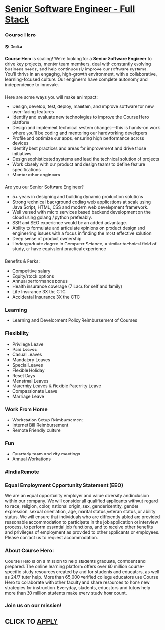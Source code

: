 # [Senior Software Engineer - Full Stack](https://www.remotewlb.com/apply/senior-software-engineer-full-stack-72982)  
### Course Hero  
#### `🌎 India`  

**Course Hero** is scaling! We’re looking for a **Senior Software Engineer** to drive key projects, mentor team members, deal with constantly evolving business needs, and help continuously improve our software systems. You’ll thrive in an engaging, high-growth environment, with a collaborative, learning-focused culture. Our engineers have complete autonomy and independence to innovate.

###  
Here are some ways you will make an impact:

  * Design, develop, test, deploy, maintain, and improve software for new user-facing features
  * Identify and evaluate new technologies to improve the Course Hero platform
  * Design and implement technical system changes—this is hands-on work where you’ll be coding and mentoring our hardworking developers
  * Profile and optimize our apps, ensuring high performance across devices
  * Identify best practices and areas for improvement and drive those initiatives
  * Design sophisticated systems and lead the technical solution of projects
  * Work closely with our product and design teams to define feature specifications
  * Mentor other engineers

###  
Are you our Senior Software Engineer?

  * 5+ years in designing and building dynamic production solutions
  * Strong technical background coding web applications at scale using Java Script, HTML, CSS and modern web development framework.
  * Well versed with micro services based backend development on the cloud using golang / python preferably.
  * SSR and SEO experience would be an added advantage.
  * Ability to formulate and articulate opinions on product design and engineering issues with a focus in finding the most effective solution
  * Deep sense of product ownership
  * Undergraduate degree in Computer Science, a similar technical field of study, or have equivalent practical experience

###  
Benefits & Perks:

  * Competitive salary
  * Equity/stock options
  * Annual performance bonus
  * Health insurance coverage (7 Lacs for self and family)
  * Life Insurance 3X the CTC
  * Accidental Insurance 3X the CTC

### Learning

  * Learning and Development Policy Reimbursement of Courses

### Flexibility

  * Privilege Leave 
  * Paid Leaves
  * Casual Leaves
  * Mandatory Leaves
  * Special Leaves
  * Flexible Holiday
  * Reset Days
  * Menstrual Leaves
  * Maternity Leaves & Flexible Paternity Leave
  * Compassionate Leave
  * Marriage Leave

### Work From Home

  * Workstation Setup Reimbursement
  * Internet Bill Reimbursement
  * Remote Friendly culture

### Fun

  * Quarterly team and city meetings
  * Annual Workations 

### #IndiaRemote

### Equal ​Employment Opportunity Statement ​(EEO)

We are an equal opportunity employer and value diversity and ​inclusion within our company. ​We will consider all qualified applicants without regard to race, religion, color, national origin, sex, gender ​identity, gender expression, sexual orientation, age, marital status, ​veteran status, or ​ability status. We will ensure that individuals who are differently abled are provided reasonable accommodation to participate in the job application or interview process, to perform essential job functions, and to receive other benefits and privileges of employment as provided to other applicants or employees. Please contact us to request accommodation.

### About Course Hero:

Course Hero is on a mission to help students graduate, confident and prepared. The online learning platform offers over 60 million course-specific study resources created by and for students and educators, as well as 24/7 tutor help. More than 65,000 verified college educators use Course Hero to collaborate with other faculty and share resources to hone new strategies for instruction. Everyday, students, educators and tutors help more than 20 million students make every study hour count.

### Join us on our mission!

  
## CLICK TO [APPLY](https://www.remotewlb.com/apply/senior-software-engineer-full-stack-72982)

